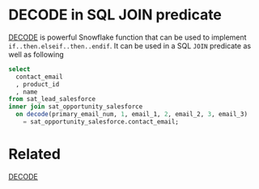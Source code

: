 # DECODE in SQL JOIN predicate
[DECODE](decode.md) is powerful Snowflake function that can be used to implement `if..then.elseif..then..endif`. It can be used in a SQL `JOIN` predicate as well as following

```sql
select 
  contact_email
  , product_id
  , name
from sat_lead_salesforce
inner join sat_opportunity_salesforce 
  on decode(primary_email_num, 1, email_1, 2, email_2, 3, email_3) 
    = sat_opportunity_salesforce.contact_email;
```
# Related
[DECODE](decode.md)
